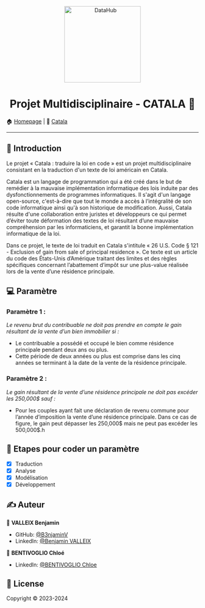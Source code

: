 <p align="center">
<img alt="DataHub" src="https://github.com/CatalaLang/catala/raw/master/doc/images/logo.png" height="200px" />
</p>
<h1 align="center"> Projet Multidisciplinaire - CATALA 👋</h1>

🏠 [Homepage](https://github.com/B3njaminV/catala-law-project) |
📰 [Catala](https://github.com/CatalaLang/catala)

---

## 📣 Introduction

Le projet « Catala : traduire la loi en code » est un projet multidisciplinaire consistant en la traduction d'un texte de loi américain en Catala. 

Catala est un langage de programmation qui a été créé dans le but de remédier à la mauvaise implémentation informatique des lois induite par des dysfonctionnements de programmes informatiques. Il s'agit d'un langage open-source, c'est-à-dire que tout le monde a accès à l’intégralité de son code informatique ainsi qu'à son historique de modification. Aussi, Catala résulte d'une collaboration entre juristes et développeurs ce qui permet d’éviter toute déformation des textes de loi résultant d’une mauvaise compréhension par les informaticiens, et garantit la bonne implémentation informatique de la loi.

Dans ce projet, le texte de loi traduit en Catala s'intitule « 26 U.S. Code § 121 - Exclusion of gain from sale of principal residence ». Ce texte est un article du code des États-Unis d’Amérique traitant des limites et des règles spécifiques concernant l’abattement d’impôt sur une plus-value réalisée lors de la vente d’une résidence principale.

## ‍💻 Paramètre

### Paramètre 1 :
*Le revenu brut du contribuable ne doit pas prendre en compte le gain résultant de la
vente d’un bien immobilier si :*
- Le contribuable a possédé et occupé le bien comme résidence principale pendant deux
ans ou plus.
- Cette période de deux années ou plus est comprise dans les cinq années se terminant à
la date de la vente de la résidence principale.

### Paramètre 2 :
*Le gain résultant de la vente d’une résidence principale ne doit pas excéder les
250,000$ sauf :*
- Pour les couples ayant fait une déclaration de revenu commune pour l’année
d’imposition la vente d’une résidence principale. Dans ce cas de figure, le gain peut
dépasser les 250,000$ mais ne peut pas excéder les 500,000$.h

## 🚀 Etapes pour coder un paramètre
- [x] Traduction
- [x] Analyse
- [x] Modélisation
- [x] Développement
 
## ✍️ Auteur

👤 **VALLEIX Benjamin**

* GitHub: [@B3njaminV](https://github.com/B3njaminV)
* LinkedIn: [@Benjamin VALLEIX](https://www.linkedin.com/in/benjamin-valleix-27115719a)

👤 **BENTIVOGLIO Chloé**

* LinkedIn: [@BENTIVOGLIO Chloe](https://fr.linkedin.com/in/chlo%C3%A9-bentivoglio-a21606239)


## 📝 License

Copyright © 2023-2024
